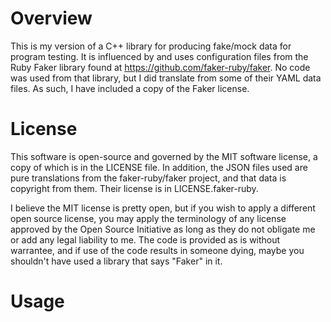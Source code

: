 # Overview
This is my version of a C++ library for producing fake/mock data for program testing. It is influenced by and uses configuration files from the Ruby Faker library found at https://github.com/faker-ruby/faker. No code was used from that library, but I did translate from some of their YAML data files. As such, I have included a copy of the Faker license.

# License
This software is open-source and governed by the MIT software license, a copy of which is in the LICENSE file. In addition, the JSON files used are pure translations from the faker-ruby/faker project, and that data is copyright from them. Their license is in LICENSE.faker-ruby.

I believe the MIT license is pretty open, but if you wish to apply a different open source license, you may apply the terminology of any license approved by the Open Source Initiative as long as they do not obligate me or add any legal liability to me. The code is provided as is without warrantee, and if use of the code results in someone dying, maybe you shouldn't have used a library that says "Faker" in it.

# Usage
